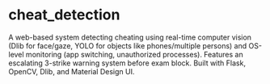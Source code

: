 # cheat_detection
A web-based system detecting cheating using real-time computer vision (Dlib for face/gaze, YOLO for objects like phones/multiple persons) and OS-level monitoring (app switching, unauthorized processes). Features an escalating 3-strike warning system before exam block. Built with Flask, OpenCV, Dlib, and Material Design UI.

